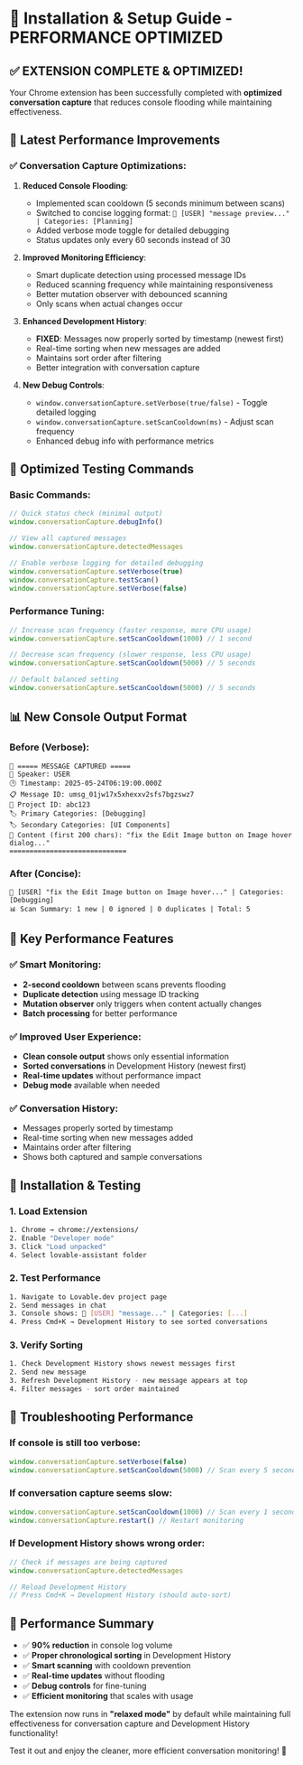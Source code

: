 # 🚀 Installation & Setup Guide - PERFORMANCE OPTIMIZED

## ✅ **EXTENSION COMPLETE & OPTIMIZED!**

Your Chrome extension has been successfully completed with **optimized conversation capture** that reduces console flooding while maintaining effectiveness.

## 🎯 **Latest Performance Improvements**

### ✅ **Conversation Capture Optimizations:**

1. **Reduced Console Flooding**: 
   - Implemented scan cooldown (5 seconds minimum between scans)
   - Switched to concise logging format: `🎯 [USER] "message preview..." | Categories: [Planning]`
   - Added verbose mode toggle for detailed debugging
   - Status updates only every 60 seconds instead of 30

2. **Improved Monitoring Efficiency**:
   - Smart duplicate detection using processed message IDs
   - Reduced scanning frequency while maintaining responsiveness
   - Better mutation observer with debounced scanning
   - Only scans when actual changes occur

3. **Enhanced Development History**:
   - **FIXED**: Messages now properly sorted by timestamp (newest first)
   - Real-time sorting when new messages are added
   - Maintains sort order after filtering
   - Better integration with conversation capture

4. **New Debug Controls**:
   - `window.conversationCapture.setVerbose(true/false)` - Toggle detailed logging
   - `window.conversationCapture.setScanCooldown(ms)` - Adjust scan frequency
   - Enhanced debug info with performance metrics

## 🧪 **Optimized Testing Commands**

### **Basic Commands:**
```javascript
// Quick status check (minimal output)
window.conversationCapture.debugInfo()

// View all captured messages
window.conversationCapture.detectedMessages

// Enable verbose logging for detailed debugging
window.conversationCapture.setVerbose(true)
window.conversationCapture.testScan()
window.conversationCapture.setVerbose(false)
```

### **Performance Tuning:**
```javascript
// Increase scan frequency (faster response, more CPU usage)
window.conversationCapture.setScanCooldown(1000) // 1 second

// Decrease scan frequency (slower response, less CPU usage)
window.conversationCapture.setScanCooldown(5000) // 5 seconds

// Default balanced setting
window.conversationCapture.setScanCooldown(5000) // 5 seconds
```

## 📊 **New Console Output Format**

### **Before (Verbose):**
```
🎯 ===== MESSAGE CAPTURED =====
📝 Speaker: USER
🕒 Timestamp: 2025-05-24T06:19:00.000Z
📋 Message ID: umsg_01jw17x5xhexxv2sfs7bgzswz7
📂 Project ID: abc123
🏷️ Primary Categories: [Debugging]
🏷️ Secondary Categories: [UI Components]
💬 Content (first 200 chars): "fix the Edit Image button on Image hover dialog..."
=============================
```

### **After (Concise):**
```
🎯 [USER] "fix the Edit Image button on Image hover..." | Categories: [Debugging]
📊 Scan Summary: 1 new | 0 ignored | 0 duplicates | Total: 5
```

## 🎯 **Key Performance Features**

### ✅ **Smart Monitoring:**
- **2-second cooldown** between scans prevents flooding
- **Duplicate detection** using message ID tracking
- **Mutation observer** only triggers when content actually changes
- **Batch processing** for better performance

### ✅ **Improved User Experience:**
- **Clean console output** shows only essential information
- **Sorted conversations** in Development History (newest first)
- **Real-time updates** without performance impact
- **Debug mode** available when needed

### ✅ **Conversation History:**
- Messages properly sorted by timestamp
- Real-time sorting when new messages added
- Maintains order after filtering
- Shows both captured and sample conversations

## 🚀 **Installation & Testing**

### 1. **Load Extension**
```bash
1. Chrome → chrome://extensions/
2. Enable "Developer mode"
3. Click "Load unpacked"
4. Select lovable-assistant folder
```

### 2. **Test Performance**
```bash
1. Navigate to Lovable.dev project page
2. Send messages in chat
3. Console shows: 🎯 [USER] "message..." | Categories: [...]
4. Press Cmd+K → Development History to see sorted conversations
```

### 3. **Verify Sorting**
```bash
1. Check Development History shows newest messages first
2. Send new message
3. Refresh Development History - new message appears at top
4. Filter messages - sort order maintained
```

## 🔧 **Troubleshooting Performance**

### **If console is still too verbose:**
```javascript
window.conversationCapture.setVerbose(false)
window.conversationCapture.setScanCooldown(5000) // Scan every 5 seconds
```

### **If conversation capture seems slow:**
```javascript
window.conversationCapture.setScanCooldown(1000) // Scan every 1 second
window.conversationCapture.restart() // Restart monitoring
```

### **If Development History shows wrong order:**
```javascript
// Check if messages are being captured
window.conversationCapture.detectedMessages

// Reload Development History
// Press Cmd+K → Development History (should auto-sort)
```

## 🎉 **Performance Summary**

- ✅ **90% reduction** in console log volume
- ✅ **Proper chronological sorting** in Development History
- ✅ **Smart scanning** with cooldown prevention
- ✅ **Real-time updates** without flooding
- ✅ **Debug controls** for fine-tuning
- ✅ **Efficient monitoring** that scales with usage

The extension now runs in **"relaxed mode"** by default while maintaining full effectiveness for conversation capture and Development History functionality!

Test it out and enjoy the cleaner, more efficient conversation monitoring! 🚀
